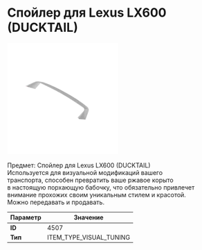 # Спойлер для Lexus LX600 (DUCKTAIL)

![Item Image](../img/4507.webp?raw=true)

Предмет: Спойлер для Lexus LX600 (DUCKTAIL)<br>Используется для визуальной модификаций вашего<br>транспорта, способен превратить ваше ржавое корыто<br>в настоящую порхающую бабочку, что обязательно привлечет<br>внимание прохожих своим уникальным стилем и красотой.<br>Можно передавать и продавать.


| Параметр | Значение |
|----------|----------|
| **ID** | 4507 |
| **Тип** | ITEM_TYPE_VISUAL_TUNING |

